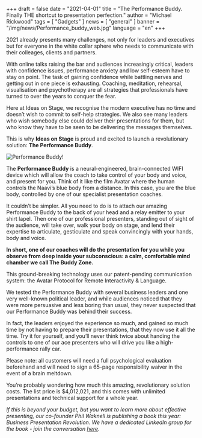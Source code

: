 +++
draft = false
date = "2021-04-01"
title = "The Performance Buddy. Finally THE shortcut to presentation perfection."
author = "Michael Rickwood"
tags = [ "Gadgets" ]
news = [ "general" ]
banner = "/img/news/Performance_buddy_web.jpg"
language = "en"
+++

2021 already presents many challenges, not only for leaders and executives but for everyone in the white collar sphere who needs to communicate with their colleages, clients and partners. 

With online talks raising the bar and audiences increasingly critical, leaders with confidence issues, performance anxiety and low self-esteem have to stay on point. The task of gaining confidence while battling nerves and getting out in one piece is exhausting. Coaching, meditation, rehearsal, visualisation and psychotherapy are all strategies that professionals have turned to over the years to conquer the fear. 

Here at Ideas on Stage, we recognise the modern executive has no time and doesn’t wish to commit to self-help strategies. We also see many leaders who wish somebody else could deliver their presentations for them, but who know they have to be seen to be delivering the messages themselves.

This is why **Ideas on Stage** is proud and excited to launch a revolutionary solution: **The Performance Buddy**. 

![Performance Buddy!](/img/news/Performance_buddy_web.jpg "Performance Buddy")

The **Performance Buddy** is a neural-engineered, brain-connected WIFI device which will allow the coach to take control of your body and voice, and present for you. Think of it like the film Avatar where the human controls the Naavi’s blue body from a distance. In this case, you are the blue body, controlled by one of our specialist presentation coaches.

It couldn’t be simpler. All you need to do is to attach our amazing Performance Buddy to the back of your head and a relay emitter to your shirt lapel. Then one of our professional presenters, standing out of sight of the audience, will take over, walk your body on stage, and lend their expertise to articulate, gesticulate and speak convincingly with your hands, body and voice. 

**In short, one of our coaches will do the presentation for you while you observe from deep inside your subconscious: a calm, comfortable mind chamber we call The Buddy Zone.**

This ground-breaking technology uses our patent-pending communication system: the Avatar Protocol for Remote Interactivity & Language.

We tested the Performance Buddy with several business leaders and one very well-known political leader, and while audiences noticed that they were more persuasive and less boring than usual, they never suspected that our Performance Buddy was behind their success.

In fact, the leaders enjoyed the experience so much, and gained so much time by not having to prepare their presentations, that they now use it all the time. Try it for yourself, and you’ll never think twice about handing the controls to one of our ace presenters who will drive you like a high-performance rally car. 

Please note: all customers will need a full psychological evaluation beforehand and will need to sign a 65-page responsibility waiver in the event of a brain meltdown. 

You’re probably wondering how much this amazing, revolutionary solution costs. The list price is $4,012,021, and this comes with unlimited presentations and technical support for a whole year.

*If this is beyond your budget, but you want to learn more about effective presenting, our co-founder Phil Waknell is publishing a book this year: Business Presentation Revolution. We have a dedicated LinkedIn group for the book - join the conversation [here](https://www.linkedin.com/groups/3023968/)*. 
